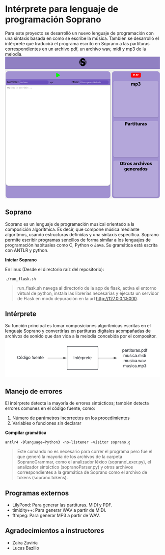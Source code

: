 # Intérprete para lenguaje de programación Soprano
Para este proyecto se desarrolló un nuevo lenguaje de programación con una sintaxis basada en como se escribe la música. También se desarrolló el intérprete que traducirá el programa escrito en Soprano a las partituras correspondientes en un archivo pdf, un archivo wav, midi y mp3 de la melodía.
![Soprano IDE](SopranoWeb.png)
## Soprano
Soprano es un lenguaje de programación musical orientado a la composición algorítmica. Es decir, que compone música mediante algoritmos, usando estructuras definidas y una sintaxis específica.
Soprano permite escribir programas sencillos de forma similar a los lenguajes de programación habituales como C, Python o Java. 
Su gramática está escrita con ANTLR y python.


**Iniciar Soprano**

En linux (Desde el directorio raíz del repositorio):

```shell
./run_flask.sh
```
> run_flask.sh navega al directorio de la app de flask, activa el entorno virtual de python, instala las librerías necesarias y ejecuta un servidor de Flask en modo depuración en la url http://127.0.0.1:5000.

## Intérprete
Su función principal es tomar composiciones algorítmicas escritas en el lenguaje Soprano y convertirlas en partituras digitales acompañadas de archivos de sonido que dan vida a la melodía concebida por el compositor. 
![Diagrama del intérprete](diagrama.png)


## Manejo de errores
El intérprete detecta la mayoría de errores sintácticos; también detecta errores comunes en el código fuente, como:
1. Número de parámetros incorrectos en los procedimientos
2. Variables o funciones sin declarar
  

**Compilar gramática**
```shell
antlr4 -Dlanguage=Python3 -no-listener -visitor soprano.g
```
> Este comando no es necesario para correr el programa pero fue el que generó la mayoría de los archivos de la carpeta SopranoGrammar, como el analizador léxico (sopranoLexer.py), el analizador sintáctico (sopranoParser.py) y otros archivos correspondientes a la gramática de Soprano como el archivo de tokens (soprano.tokens).

## Programas externos
* LilyPond: Para generar las partituras. MIDI y PDF. 
* timidity++: Para generar WAV a partir de MIDI. 
* ffmpeg: Para generar MP3 a partir de WAV.

## Agradecimientos a instructores
- Zaira Zuviría
- Lucas Bazilio
